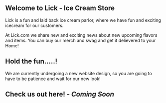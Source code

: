 ## Welcome to Lick - Ice Cream Store
Lick is a fun and laid back ice cream parlor, where we have fun and exciting icecream for our customers.

At Lick.com we share new and exciting news about new upcoming flavors and items. You can buy our merch and swag and get it delievered to your Home!

## Hold the fun.....!
We are currently undergoing a new website design, so you are going to have to be patience and wait for our new look!

## Check us out here! - *Coming Soon*
